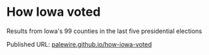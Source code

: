 # How Iowa voted

Results from Iowa's 99 counties in the last five presidential elections

Published URL: [palewire.github.io/how-iowa-voted](https://palewire.github.io/how-iowa-voted/)
